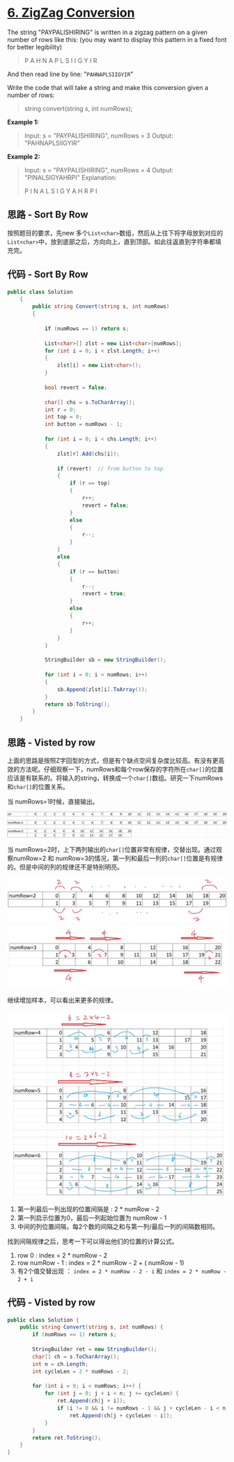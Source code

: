 # [6. ZigZag Conversion](https://leetcode.com/problems/zigzag-conversion/)

The string "PAYPALISHIRING" is written in a zigzag pattern on a given number of rows like this: (you may want to display this pattern in a fixed font for better legibility)

> P   A   H   N
> A P L S I I G
> Y   I   R

And then read line by line: "`PAHNAPLSIIGYIR`"

Write the code that will take a string and make this conversion given a number of rows:

> string convert(string s, int numRows);

**Example 1:**

> Input: s = "PAYPALISHIRING", numRows = 3
> Output: "PAHNAPLSIIGYIR"

**Example 2:**

> Input: s = "PAYPALISHIRING", numRows = 4
> Output: "PINALSIGYAHRPI"
> Explanation:
>
> P     I    N
> A   L S  I G
> Y A   H R
> P     I

## 思路 - Sort By Row

按照题目的要求，先new 多个`List<char>`数组，然后从上往下将字母放到对应的`List<char>`中，放到底部之后，方向向上，直到顶部。如此往返直到字符串都填充完。

## 代码 - Sort By Row

```csharp
public class Solution
    {
        public string Convert(string s, int numRows)
        {

            if (numRows == 1) return s;

            List<char>[] zlst = new List<char>[numRows];
            for (int i = 0; i < zlst.Length; i++)
            {
                zlst[i] = new List<char>();
            }

            bool revert = false;

            char[] chs = s.ToCharArray();
            int r = 0;
            int top = 0;
            int button = numRows - 1;

            for (int i = 0; i < chs.Length; i++)
            {
                zlst[r].Add(chs[i]);

                if (revert)  // from button to top
                {
                    if (r == top)
                    {
                        r++;
                        revert = false;
                    }
                    else
                    {
                        r--;
                    }
                }
                else
                {
                    if (r == button)
                    {
                        r--;
                        revert = true;
                    }
                    else
                    {
                        r++;
                    }
                }
            }

            StringBuilder sb = new StringBuilder();

            for (int i = 0; i < numRows; i++)
            {
                sb.Append(zlst[i].ToArray());
            }
            return sb.ToString();
        }
    }
```

## 思路 - Visted by row

上面的思路是按照Z字回型的方式，但是有个缺点空间复杂度比较高。有没有更高效的方法呢。仔细观察一下，numRows和每个row保存的字符所在`char[]`的位置应该是有联系的。将输入的string，转换成一个`char[]`数组。研究一下numRows和`char[]`的位置关系。

当 numRows=1时候，直接输出。

![img](image\figure1.jpg)

当 numRows=2时，上下两列输出的`char[]`位置非常有规律，交替出现。通过观察numRow=2 和 numRow=3的情况，第一列和最后一列的`char[]`位置是有规律的。但是中间的列的规律还不是特别明亮。

![img](image\figure2.jpg)
![img](image\figure3.jpg)

继续增加样本，可以看出来更多的规律。

![img](image\figure4.jpg)

1. 第一列最后一列出现的位置间隔是 : 2 * numRow - 2
2. 第一列启示位置为0，最后一列起始位置为 numRow - 1
3. 中间的列位置间隔，每2个数的间隔之和与第一列/最后一列的间隔数相同。

找到间隔规律之后，思考一下可以得出他们的位置的计算公式。

1. row 0 : index =  2 * numRow - 2
2. row numRow - 1 : index = 2 * numRow - 2 + ( numRow - 1)
3. 有2个值交替出现 ： `index = 2 * numRow - 2 - i` 和 `index = 2 * numRow - 2 + i`

## 代码 - Visted by row

```csharp
public class Solution {
    public string Convert(string s, int numRows) {
        if (numRows == 1) return s;

        StringBuilder ret = new StringBuilder();
        char[] ch = s.ToCharArray();
        int n = ch.Length;
        int cycleLen = 2 * numRows - 2;

        for (int i = 0; i < numRows; i++) {
            for (int j = 0; j + i < n; j += cycleLen) {
                ret.Append(ch[j + i]);
                if (i != 0 && i != numRows - 1 && j + cycleLen - i < n)
                    ret.Append(ch[j + cycleLen - i]);
            }
        }
        return ret.ToString();
    }
}

```
